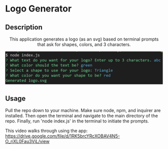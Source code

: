 # Logo Generator

## Description

  <p align="center">
    This application generates a logo (as an svg) based on terminal prompts that ask for shapes, colors, and 3 characters.
  </p>

![Prompts To Generate Logo In The Terminal](lib/images/logo-generator-prompts.png?raw=true)

## Usage

Pull the repo down to your machine. Make sure node, npm, and inquirer are installed. Then open the terminal and navigate to the main directory of the repo. Finally, run 'node index.js' in the terminal to initiate the prompts.

This video walks through using the app: https://drive.google.com/file/d/1RK5brcYRcXOBAV4N5-O_riXL0Fau3ViL/view
